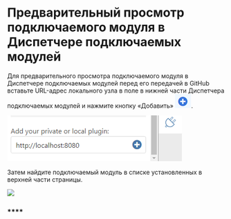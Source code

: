 # Предварительный просмотр подключаемого модуля в Диспетчере подключаемых модулей

Для предварительного просмотра подключаемого модуля в Диспетчере подключаемых модулей перед его передачей в GitHub вставьте URL-адрес локального узла в поле в нижней части Диспетчера подключаемых модулей и нажмите кнопку «Добавить» ![](<../../../.gitbook/assets/image (44).png>).

![](<../../../.gitbook/assets/image (16).png>)

Затем найдите подключаемый модуль в списке установленных в верхней части страницы.

![](https://formit3d.github.io/FormItExamplePlugins/docs/images/PluginManagerInstalledList.png)

### ****

